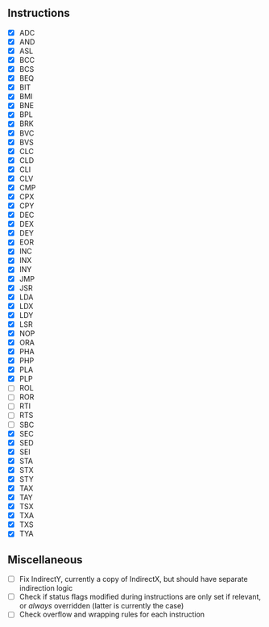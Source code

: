 ## Instructions
- [x] ADC
- [x] AND
- [x] ASL
- [x] BCC
- [x] BCS
- [x] BEQ
- [x] BIT
- [x] BMI
- [x] BNE
- [x] BPL
- [x] BRK
- [x] BVC
- [x] BVS
- [x] CLC
- [x] CLD
- [x] CLI
- [x] CLV
- [x] CMP
- [x] CPX
- [x] CPY
- [x] DEC
- [x] DEX
- [x] DEY
- [x] EOR
- [x] INC
- [x] INX
- [x] INY
- [x] JMP
- [x] JSR
- [x] LDA
- [x] LDX
- [x] LDY
- [x] LSR
- [x] NOP
- [x] ORA
- [x] PHA
- [x] PHP
- [x] PLA
- [x] PLP
- [ ] ROL
- [ ] ROR
- [ ] RTI
- [ ] RTS
- [ ] SBC
- [x] SEC
- [x] SED
- [x] SEI
- [x] STA
- [x] STX
- [x] STY
- [x] TAX
- [x] TAY
- [x] TSX
- [x] TXA
- [x] TXS
- [x] TYA

## Miscellaneous
- [ ] Fix IndirectY, currently a copy of IndirectX, but should have separate indirection logic
- [ ] Check if status flags modified during instructions are only set if relevant, or _always_ overridden (latter is currently the case)
- [ ] Check overflow and wrapping rules for each instruction
